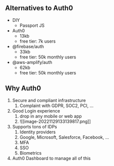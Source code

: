 
## Alternatives to Auth0

- DIY
	- Passport JS
- Auth0
	- 13kb
	- free tier: 7k users
- @firebase/auth
	- 33kb
	- free tier: 50k monthly users
- @aws-amplify/auth
	- 62kb
	- free tier: 50k monthly users


## Why Auth0

1. Secure and compliant infrastructure
	1. Complaint with GDPR, SOC2, PCI, ...
2. Good Login experience
	1. drop in any mobile or web app
	2. ![[image-20221129133139817.png]]
3. Supports tons of IDPs
	1. Identity providers
	2. Google, Microsoft, Salesforce, Facebook, ...
	3. MFA
	4. SSO
	5. Biometrics
4. Auth0 Dashboard to manage all of this
